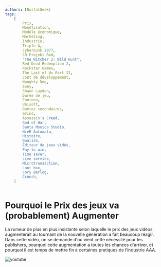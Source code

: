 ```yaml
---
authors: [NostalGeek]
tags:
    [
        Prix,
        Monétisation,
        Modèle économique,
        Marketing,
        Industrie,
        Triple A,
        Cyberpunk 2077,
        CD Projekt Red,
        "The Witcher 3: Wild Hunt",
        Red Dead Redemption 2,
        Rockstar Games,
        The Last of Us Part II,
        Coût de développement,
        Naughty Dog,
        Sony,
        Shawn Layden,
        Durée de jeu,
        Contenu,
        Ubisoft,
        Quêtes secondaires,
        Grind,
        Assassin's Creed,
        God of War,
        Santa Monica Studio,
        NieR Automata,
        Histoire,
        Qualité,
        Éditeur de jeux vidéo,
        Pay to win,
        Time saver,
        Live service,
        Microtransaction,
        Loot box,
        Cory Barlog,
        Crunch,
    ]
---
```


# Pourquoi le Prix des jeux va (probablement) Augmenter

La rumeur de plus en plus insistante selon laquelle le prix des jeux vidéos augmenterait au tournant de la nouvelle génération a fait beaucoup réagir. Dans cette vidéo, on se demande d'où vient cette nécessité pour les publishers, pourquoi cette augmentation a toutes les chances d'arriver, et pourquoi il est temps de mettre fin à certaines pratiques de l'industrie AAA.

![youtube](https://www.youtube.com/watch?v=bfy6_ewnOjI)
